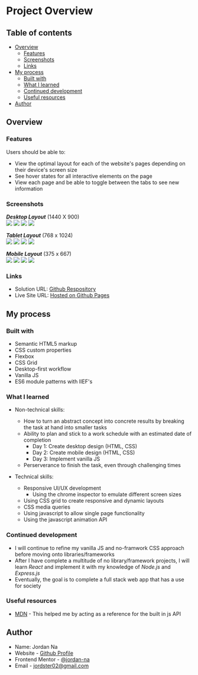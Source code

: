 # Project Overview

## Table of contents

-  [Overview](#overview)
   -  [Features](#features)
   -  [Screenshots](#screenshots)
   -  [Links](#links)
-  [My process](#my-process)
   -  [Built with](#built-with)
   -  [What I learned](#what-i-learned)
   -  [Continued development](#continued-development)
   -  [Useful resources](#useful-resources)
-  [Author](#author)

## Overview

### Features

Users should be able to:

- View the optimal layout for each of the website's pages depending on their device's screen size
- See hover states for all interactive elements on the page
- View each page and be able to toggle between the tabs to see new information

### Screenshots

***Desktop Layout*** (1440 X 900)\
![](./screenshots/desktop/home-desktop.png)
![](./screenshots/desktop/destination-desktop.png)
![](./screenshots/desktop/crew-desktop.png)
![](./screenshots/desktop/technology-desktop.png)

***Tablet Layout*** (768 x 1024)\
![](./screenshots/tablet/home-tablet.png)
![](./screenshots/tablet/destination-tablet.png)
![](./screenshots/tablet/crew-tablet.png)
![](./screenshots/tablet/technology-tablet.png)

***Mobile Layout*** (375 x 667) \
![](./screenshots/mobile/home-mobile.png)
![](./screenshots/mobile/destination-mobile.png)
![](./screenshots/mobile/crew-mobile.png)
![](./screenshots/mobile/technology-mobile.png)

### Links

- Solution URL: [Github Respository](https://github.com/jordan-na/Space-Tourism-Multi-Page-App.git)
- Live Site URL: [Hosted on Github Pages](https://jordan-na.github.io/Space-Tourism/)

## My process

### Built with

- Semantic HTML5 markup
- CSS custom properties
- Flexbox
- CSS Grid
- Desktop-first workflow
- Vanilla JS
- ES6 module patterns with IIEF's

### What I learned

-  Non-technical skills:

   -  How to turn an abstract concept into concrete results by breaking the task at hand into smaller tasks
   -  Ability to plan and stick to a work schedule with an estimated date of completion
      -  Day 1: Create desktop design (HTML, CSS)
      -  Day 2: Create mobile design (HTML, CSS)
      -  Day 3: Implement vanilla JS
   -  Perserverance to finish the task, even through challenging times

-  Technical skills:
   -  Responsive UI/UX development
      -  Using the chrome inspector to emulate different screen sizes
   -  Using CSS grid to create responsive and dynamic layouts
   -  CSS media queries
   - Using javascript to allow single page functionality
   - Using the javascript animation API


### Continued development

-  I will continue to refine my vanilla JS and no-framwork CSS approach before moving onto libraries/frameworks
-  After I have complete a multitude of no library/framework projects, I will learn _React_ and implement it with my knowledge of _Node.js_ and _Express.js_
- Eventually, the goal is to complete a full stack web app that has a use for society

### Useful resources

-  [MDN](https://developer.mozilla.org/en-US/docs/Web/JavaScript) - This helped me by acting as a reference for the built in js API

## Author

-  Name: Jordan Na
-  Website - [Github Profile](https://github.com/jordan-na)
-  Frontend Mentor - [@jordan-na](https://www.frontendmentor.io/profile/jordan-na)
-  Email - jordster02@gmail.com
